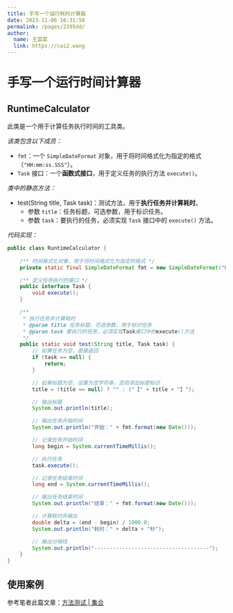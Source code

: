 ```yaml
---
title: 手写一个运行耗时计算器
date: 2023-11-06 16:31:50
permalink: /pages/2395dd/
author: 
  name: 王菜菜
  link: https://cai2.wang
---
```

# 手写一个运行时间计算器

## RuntimeCalculator

此类是一个用于计算任务执行时间的工具类。

*该类包含以下成员：*

- `fmt`：一个 `SimpleDateFormat` 对象，用于将时间格式化为指定的格式（`"HH:mm:ss.SSS"`）。
- `Task` 接口：一个**函数式接口**，用于定义任务的执行方法 `execute()`。

*类中的静态方法：*

- test(String title, Task task)：测试方法，用于**执行任务并计算耗时**。
  - 参数 `title`：任务标题，可选参数，用于标识任务。
  - 参数 `task`：要执行的任务，必须实现 `Task` 接口中的 `execute()` 方法。

*代码实现：*

```java
public class RuntimeCalculator {
	
	/** 时间格式化对象，用于将时间格式化为指定的格式 */
	private static final SimpleDateFormat fmt = new SimpleDateFormat("HH:mm:ss.SSS");

	/** 定义任务执行的接口 */
	public interface Task {
		void execute();
	}

	/**
	 * 执行任务并计算耗时
	 * @param title 任务标题，可选参数，用于标识任务
	 * @param task 要执行的任务，必须实现Task接口中的execute()方法
	 */
	public static void test(String title, Task task) {
		// 如果任务为空，直接返回
		if (task == null) {
			return;
		}

		// 如果标题为空，设置为空字符串，否则添加标题标识
		title = (title == null) ? "" : ("【" + title + "】");

		// 输出标题
		System.out.println(title);

		// 输出任务开始时间
		System.out.println("开始：" + fmt.format(new Date()));

		// 记录任务开始时间
		long begin = System.currentTimeMillis();

		// 执行任务
		task.execute();

		// 记录任务结束时间
		long end = System.currentTimeMillis();

		// 输出任务结束时间
		System.out.println("结束：" + fmt.format(new Date()));

		// 计算耗时并输出
		double delta = (end - begin) / 1000.0;
		System.out.println("耗时：" + delta + "秒");

		// 输出分隔线
		System.out.println("-------------------------------------");
	}
}
```

## 使用案例

参考笔者此篇文章：[方法测试 | 集合](https://cmty256.github.io/pages/7df3a5/#方法测试)
